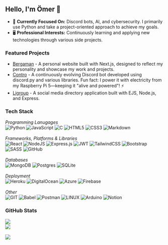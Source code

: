 ## Hello, I'm Ömer 👋
* 🎯 **Currently Focused On:** Discord bots, AI, and cybersecurity. I primarily use Python and take a project-oriented approach to achieve my goals.
* 🖥️ **Professional Interests:** Continuously learning and applying new technologies through various side projects.

### Featured Projects
* [Bergaman](http://bergaman.dev/) - A personal website built with Next.js, designed to reflect my personality and showcase my work and projects.
* [Contro](https://top.gg/tr/bot/783064615012663326) - A continuously evolving Discord bot developed using discord.py and various libraries. Fun fact: I power it with electricity from my Raspberry Pi 5—keeping it "alive and powered"! ⚡️
* [Ligroup](http://ligroup.herokuapp.com/) - A social media directory application built with EJS, Node.js, and Express.


### Tech Stack
_Programming Lanugages_</br>
![Python](https://img.shields.io/badge/Python-3670A0?style=flat&logo=python&logoColor=ffdd54)
![JavaScript](https://img.shields.io/badge/JavaScript-%23323330.svg?style=flat&logo=Javascript&logoColor=%23F7DF1E)
![C](https://img.shields.io/badge/C-%2300599C.svg?style=flat&logo=c&logoColor=white)
![HTML5](https://img.shields.io/badge/HTML5-%23E34F26.svg?style=flat&logo=html5&logoColor=white)
![CSS3](https://img.shields.io/badge/CSS3-%231572B6.svg?style=flat&logo=css3&logoColor=white)
![Markdown](https://img.shields.io/badge/Markdown-%23000000.svg?style=flat&logo=markdown&logoColor=white)</br>
&nbsp;
</br>_Frameworks, Platforms & Libraries_</br>
![React](https://img.shields.io/badge/React-%2320232a.svg?style=flat&logo=react&logoColor=%2361DAFB)
![NodeJS](https://img.shields.io/badge/Node.js-6DA55F?style=flat&logo=node.js&logoColor=white)
![Express.js](https://img.shields.io/badge/Express.js-%23404d59.svg?style=flat&logo=express&logoColor=%2361DAFB)
![JWT](https://img.shields.io/badge/JWT-black?style=flat&logo=JSON%20web%20tokens)
![TailwindCSS](https://img.shields.io/badge/Tailwind%20CSS-%2338B2AC.svg?style=flat&logo=tailwind-css&logoColor=white)
![Bootstrap](https://img.shields.io/badge/Bootstrap-%23563D7C.svg?style=flat&logo=bootstrap&logoColor=white)
![SASS](https://img.shields.io/badge/SASS-hotpink.svg?style=flat&logo=SASS&logoColor=white)
![GitHub](https://img.shields.io/badge/GitHub-%23121011.svg?style=flat&logo=github&logoColor=white)</br>
&nbsp;
</br>_Databases_</br>
![MongoDB](https://img.shields.io/badge/MongoDB-%234ea94b.svg?style=flat&logo=mongodb&logoColor=white)
![Postgres](https://img.shields.io/badge/PostgreSQL-%23316192.svg?style=flat&logo=postgresql&logoColor=white)
![SQLite](https://img.shields.io/badge/SQLite-%2307405e.svg?style=flat&logo=sqlite&logoColor=white)</br>
</br>_Deployment_</br>
![Heroku](https://img.shields.io/badge/Heroku-%23430098.svg?style=flat&logo=Heroku&logoColor=white)
![DigitalOcean](https://img.shields.io/badge/DigitalOcean-%230167ff.svg?style=flat&logo=digitalOcean&logoColor=white)
![Azure](https://img.shields.io/badge/Azure-%230072C6.svg?style=flat&logo=azure-devops&logoColor=white)
![Firebase](https://img.shields.io/badge/Firebase-%23039BE5.svg?style=flat&logo=firebase)</br>
</br>_Other_</br>
![GIT](https://img.shields.io/badge/Git-fc6d26?style=flat&logo=git&logoColor=white)
![Babel](https://img.shields.io/badge/Babel-F9DC3e?style=flat&logo=babel&logoColor=black)
![Postman](https://img.shields.io/badge/Postman-FF6C37?style=flat&logo=postman&logoColor=white)
![LINUX](https://img.shields.io/badge/Linux-FCC624?style=flat&logo=linux&logoColor=black)
![Arduino](https://img.shields.io/badge/-Arduino-00979D?style=flat&logo=Arduino&logoColor=white)
![Notion](https://img.shields.io/badge/Notion-%23000000.svg?style=flat&logo=notion&logoColor=white)</br>

### GitHub Stats
![](https://github-readme-stats.vercel.app/api?username=bergaman9&theme=synthwave&hide_border=false&include_all_commits=false&count_private=false)</br>
![](https://github-readme-stats.vercel.app/api/top-langs/?username=bergaman9&theme=synthwave&hide_border=false&include_all_commits=false&count_private=false&layout=compact)
</br>
</br>
[![](https://visitcount.itsvg.in/api?id=bergaman9&icon=0&color=6)](https://visitcount.itsvg.in)
